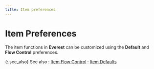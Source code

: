 ```yaml
---
title: Item preferences
---
```


# Item Preferences


The item functions in **Everest** can be customized using the **Default** and **Flow Control** preferences.


{:.see_also}
See also
: [Item Flow Control]({{site.mi_baseurl}}/item-preferences/item-flow-control/item_flow_control.html)
: [Item Defaults]({{site.mi_baseurl}}/item-preferences/item-defaults/item_defaults.html)
